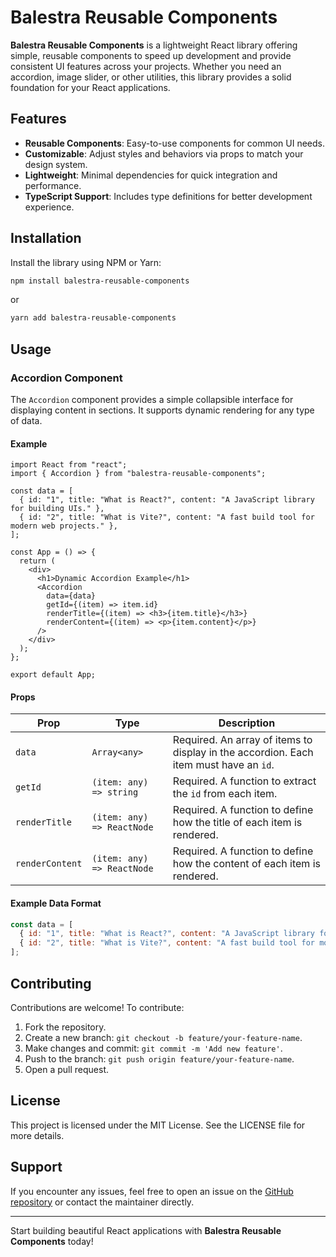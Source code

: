 # Balestra Reusable Components

**Balestra Reusable Components** is a lightweight React library offering simple, reusable components to speed up development and provide consistent UI features across your projects. Whether you need an accordion, image slider, or other utilities, this library provides a solid foundation for your React applications.

## Features

- **Reusable Components**: Easy-to-use components for common UI needs.
- **Customizable**: Adjust styles and behaviors via props to match your design system.
- **Lightweight**: Minimal dependencies for quick integration and performance.
- **TypeScript Support**: Includes type definitions for better development experience.

## Installation

Install the library using NPM or Yarn:

```bash
npm install balestra-reusable-components
```

or

```bash
yarn add balestra-reusable-components
```

## Usage

### Accordion Component

The `Accordion` component provides a simple collapsible interface for displaying content in sections. It supports dynamic rendering for any type of data.

#### Example

```tsx
import React from "react";
import { Accordion } from "balestra-reusable-components";

const data = [
  { id: "1", title: "What is React?", content: "A JavaScript library for building UIs." },
  { id: "2", title: "What is Vite?", content: "A fast build tool for modern web projects." },
];

const App = () => {
  return (
    <div>
      <h1>Dynamic Accordion Example</h1>
      <Accordion
        data={data}
        getId={(item) => item.id}
        renderTitle={(item) => <h3>{item.title}</h3>}
        renderContent={(item) => <p>{item.content}</p>}
      />
    </div>
  );
};

export default App;
```

#### Props

| Prop            | Type                 | Description                                                                         |
|------------------|----------------------|-------------------------------------------------------------------------------------|
| `data`          | `Array<any>`         | Required. An array of items to display in the accordion. Each item must have an `id`. |
| `getId`         | `(item: any) => string` | Required. A function to extract the `id` from each item.                            |
| `renderTitle`   | `(item: any) => ReactNode` | Required. A function to define how the title of each item is rendered.             |
| `renderContent` | `(item: any) => ReactNode` | Required. A function to define how the content of each item is rendered.           |

#### Example Data Format

```javascript
const data = [
  { id: "1", title: "What is React?", content: "A JavaScript library for building UIs." },
  { id: "2", title: "What is Vite?", content: "A fast build tool for modern web projects." },
];
```

## Contributing

Contributions are welcome! To contribute:

1. Fork the repository.
2. Create a new branch: `git checkout -b feature/your-feature-name`.
3. Make changes and commit: `git commit -m 'Add new feature'`.
4. Push to the branch: `git push origin feature/your-feature-name`.
5. Open a pull request.

## License

This project is licensed under the MIT License. See the LICENSE file for more details.

## Support

If you encounter any issues, feel free to open an issue on the [GitHub repository](https://github.com/your-username/balestra-reusable-components) or contact the maintainer directly.

---

Start building beautiful React applications with **Balestra Reusable Components** today!